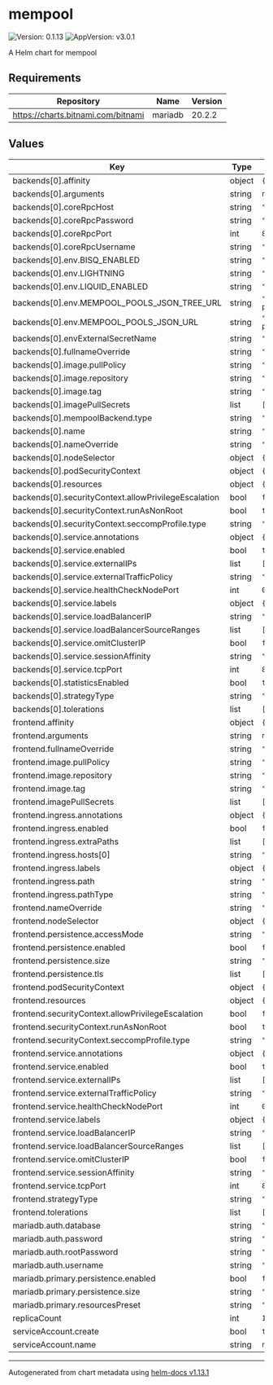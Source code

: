 # mempool

![Version: 0.1.13](https://img.shields.io/badge/Version-0.1.13-informational?style=flat-square) ![AppVersion: v3.0.1](https://img.shields.io/badge/AppVersion-v3.0.1-informational?style=flat-square)

A Helm chart for mempool

## Requirements

| Repository | Name | Version |
|------------|------|---------|
| https://charts.bitnami.com/bitnami | mariadb | 20.2.2 |

## Values

| Key | Type | Default | Description |
|-----|------|---------|-------------|
| backends[0].affinity | object | `{}` |  |
| backends[0].arguments | string | `nil` |  |
| backends[0].coreRpcHost | string | `"bitcoind"` |  |
| backends[0].coreRpcPassword | string | `""` |  |
| backends[0].coreRpcPort | int | `8332` |  |
| backends[0].coreRpcUsername | string | `"mempool"` |  |
| backends[0].env.BISQ_ENABLED | string | `"false"` |  |
| backends[0].env.LIGHTNING | string | `"false"` |  |
| backends[0].env.LIQUID_ENABLED | string | `"false"` |  |
| backends[0].env.MEMPOOL_POOLS_JSON_TREE_URL | string | `"https://api.github.com/repos/mempool/mining-pools/git/trees/master"` |  |
| backends[0].env.MEMPOOL_POOLS_JSON_URL | string | `"https://raw.githubusercontent.com/mempool/mining-pools/master/pools-v2.json"` |  |
| backends[0].envExternalSecretName | string | `""` |  |
| backends[0].fullnameOverride | string | `""` |  |
| backends[0].image.pullPolicy | string | `"IfNotPresent"` |  |
| backends[0].image.repository | string | `"mempool/backend"` |  |
| backends[0].image.tag | string | `"v3.0.1"` |  |
| backends[0].imagePullSecrets | list | `[]` |  |
| backends[0].mempoolBackend.type | string | `"none"` |  |
| backends[0].name | string | `"mainnet"` |  |
| backends[0].nameOverride | string | `""` |  |
| backends[0].nodeSelector | object | `{}` |  |
| backends[0].podSecurityContext | object | `{}` |  |
| backends[0].resources | object | `{}` |  |
| backends[0].securityContext.allowPrivilegeEscalation | bool | `false` |  |
| backends[0].securityContext.runAsNonRoot | bool | `true` |  |
| backends[0].securityContext.seccompProfile.type | string | `"RuntimeDefault"` |  |
| backends[0].service.annotations | object | `{}` |  |
| backends[0].service.enabled | bool | `true` |  |
| backends[0].service.externalIPs | list | `[]` |  |
| backends[0].service.externalTrafficPolicy | string | `""` |  |
| backends[0].service.healthCheckNodePort | int | `0` |  |
| backends[0].service.labels | object | `{}` |  |
| backends[0].service.loadBalancerIP | string | `""` |  |
| backends[0].service.loadBalancerSourceRanges | list | `[]` |  |
| backends[0].service.omitClusterIP | bool | `false` |  |
| backends[0].service.sessionAffinity | string | `""` |  |
| backends[0].service.tcpPort | int | `8999` |  |
| backends[0].statisticsEnabled | bool | `true` |  |
| backends[0].strategyType | string | `"Recreate"` |  |
| backends[0].tolerations | list | `[]` |  |
| frontend.affinity | object | `{}` |  |
| frontend.arguments | string | `nil` |  |
| frontend.fullnameOverride | string | `""` |  |
| frontend.image.pullPolicy | string | `"IfNotPresent"` |  |
| frontend.image.repository | string | `"mempool/frontend"` |  |
| frontend.image.tag | string | `"v3.0.1"` |  |
| frontend.imagePullSecrets | list | `[]` |  |
| frontend.ingress.annotations | object | `{}` |  |
| frontend.ingress.enabled | bool | `false` |  |
| frontend.ingress.extraPaths | list | `[]` |  |
| frontend.ingress.hosts[0] | string | `"chart-example.local"` |  |
| frontend.ingress.labels | object | `{}` |  |
| frontend.ingress.path | string | `"/"` |  |
| frontend.ingress.pathType | string | `"Prefix"` |  |
| frontend.nameOverride | string | `""` |  |
| frontend.nodeSelector | object | `{}` |  |
| frontend.persistence.accessMode | string | `"ReadWriteOnce"` |  |
| frontend.persistence.enabled | bool | `false` |  |
| frontend.persistence.size | string | `"5Gi"` |  |
| frontend.persistence.tls | list | `[]` |  |
| frontend.podSecurityContext | object | `{}` |  |
| frontend.resources | object | `{}` |  |
| frontend.securityContext.allowPrivilegeEscalation | bool | `false` |  |
| frontend.securityContext.runAsNonRoot | bool | `true` |  |
| frontend.securityContext.seccompProfile.type | string | `"RuntimeDefault"` |  |
| frontend.service.annotations | object | `{}` |  |
| frontend.service.enabled | bool | `true` |  |
| frontend.service.externalIPs | list | `[]` |  |
| frontend.service.externalTrafficPolicy | string | `""` |  |
| frontend.service.healthCheckNodePort | int | `0` |  |
| frontend.service.labels | object | `{}` |  |
| frontend.service.loadBalancerIP | string | `""` |  |
| frontend.service.loadBalancerSourceRanges | list | `[]` |  |
| frontend.service.omitClusterIP | bool | `false` |  |
| frontend.service.sessionAffinity | string | `""` |  |
| frontend.service.tcpPort | int | `8080` |  |
| frontend.strategyType | string | `"Recreate"` |  |
| frontend.tolerations | list | `[]` |  |
| mariadb.auth.database | string | `"mempool"` |  |
| mariadb.auth.password | string | `"mempool"` |  |
| mariadb.auth.rootPassword | string | `"admin"` |  |
| mariadb.auth.username | string | `"mempool"` |  |
| mariadb.primary.persistence.enabled | bool | `false` |  |
| mariadb.primary.persistence.size | string | `"8Gi"` |  |
| mariadb.primary.resourcesPreset | string | `"small"` |  |
| replicaCount | int | `1` |  |
| serviceAccount.create | bool | `true` |  |
| serviceAccount.name | string | `nil` |  |

----------------------------------------------
Autogenerated from chart metadata using [helm-docs v1.13.1](https://github.com/norwoodj/helm-docs/releases/v1.13.1)

